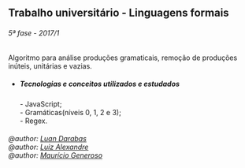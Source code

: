 ## Trabalho universitário - Linguagens formais
<h6>5ª fase - 2017/1</h6>

Algoritmo para análise produções gramaticais, remoção de produções inúteis, unitárias e vazias.

* <h5>Tecnologias e conceitos utilizados e estudados</h5>
  - JavaScript; <br />
  - Gramáticas(níveis 0, 1, 2 e 3); <br />
  - Regex. <br />

<h6>@author: <a href="https://github.com/luandr">Luan Darabas</a> <br />
@author: <a href="https://github.com/LuizAlexandre17">Luiz Alexandre</a> <br />
@author: <a href="https://github.com/programmerGM">Maurício Generoso</a></h6>

